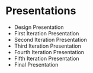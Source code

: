 # Presentations

- Design Presentation
- First Iteration Presentation
- Second Iteration Presentation
- Third Iteration Presentation
- Fourth Iteration Presentation
- Fifth Iteration Presentation
- Final Presentation
